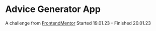 # Advice Generator App

A challenge from [FrontendMentor](https://www.frontendmentor.io/challenges/advice-generator-app-QdUG-13db)
Started 19.01.23 - Finished 20.01.23
